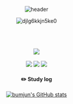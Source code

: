 <div align="center">



  ![header](https://capsule-render.vercel.app/api?type=cylinder&color=000000&height=150&section=header&text=bumjun2&fontColor=ffffff&fontSize=70&animation=fadeIn&fontAlignY=55)

  
![djlg6kkjn5ke0](https://github.com/bumjun2/bumjun2/assets/128454806/6bc839f6-9d40-4c1b-a902-90e09105c986)



  <br/>
  <br/>
  <br/>
   <img     
  src="https://img.shields.io/badge/VSC-007ACC?style=for-the-badge&logo=VisualStudioCode&logoColor=white"> 
<br/><br/> 
  <img src="https://img.shields.io/badge/HTML5-E34F26?style=flat&logo=HTML5&logoColor=white" />
  <img src="https://img.shields.io/badge/CSS3-1572B6?style=flat&logo=CSS3&logoColor=white" />
  <img src="https://img.shields.io/badge/JavaScript-f7df1e?style=flat&logo=JavaScript&logoColor=white" />


  #### :pencil2: Study log

  [![bumjun's GitHub stats](https://github-readme-stats.vercel.app/api?username=bumjun2&show_icons=true&hide=contribs,issues&theme=tokyonight)](https://github.com/anuraghazra/github-readme-stats)

</div>


